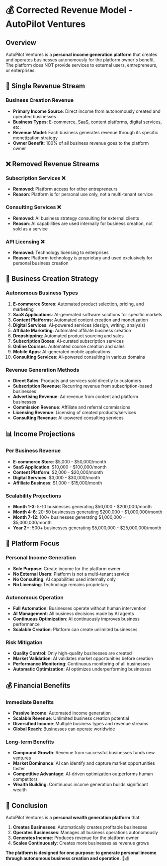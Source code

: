 # 💰 Corrected Revenue Model - AutoPilot Ventures

## **Overview**

AutoPilot Ventures is a **personal income generation platform** that creates and operates businesses autonomously for the platform owner's benefit. The platform does NOT provide services to external users, entrepreneurs, or enterprises.

## **🎯 Single Revenue Stream**

### **Business Creation Revenue**
- **Primary Income Source**: Direct income from autonomously created and operated businesses
- **Business Types**: E-commerce, SaaS, content platforms, digital services, etc.
- **Revenue Model**: Each business generates revenue through its specific monetization strategy
- **Owner Benefit**: 100% of all business revenue goes to the platform owner

## **❌ Removed Revenue Streams**

### **Subscription Services** ❌
- **Removed**: Platform access for other entrepreneurs
- **Reason**: Platform is for personal use only, not a multi-tenant service

### **Consulting Services** ❌
- **Removed**: AI business strategy consulting for external clients
- **Reason**: AI capabilities are used internally for business creation, not sold as a service

### **API Licensing** ❌
- **Removed**: Technology licensing to enterprises
- **Reason**: Platform technology is proprietary and used exclusively for personal business creation

## **🚀 Business Creation Strategy**

### **Autonomous Business Types**
1. **E-commerce Stores**: Automated product selection, pricing, and marketing
2. **SaaS Applications**: AI-generated software solutions for specific markets
3. **Content Platforms**: Automated content creation and monetization
4. **Digital Services**: AI-powered services (design, writing, analysis)
5. **Affiliate Marketing**: Automated affiliate business creation
6. **Dropshipping**: Automated product sourcing and sales
7. **Subscription Boxes**: AI-curated subscription services
8. **Online Courses**: Automated course creation and sales
9. **Mobile Apps**: AI-generated mobile applications
10. **Consulting Services**: AI-powered consulting in various domains

### **Revenue Generation Methods**
- **Direct Sales**: Products and services sold directly to customers
- **Subscription Revenue**: Recurring revenue from subscription-based businesses
- **Advertising Revenue**: Ad revenue from content and platform businesses
- **Commission Revenue**: Affiliate and referral commissions
- **Licensing Revenue**: Licensing of created products/services
- **Consulting Revenue**: AI-powered consulting services

## **📊 Income Projections**

### **Per Business Revenue**
- **E-commerce Store**: $5,000 - $50,000/month
- **SaaS Application**: $10,000 - $100,000/month
- **Content Platform**: $2,000 - $20,000/month
- **Digital Services**: $3,000 - $30,000/month
- **Affiliate Business**: $1,000 - $15,000/month

### **Scalability Projections**
- **Month 1-3**: 5-10 businesses generating $50,000 - $200,000/month
- **Month 4-6**: 20-50 businesses generating $200,000 - $1,000,000/month
- **Month 7-12**: 100+ businesses generating $1,000,000 - $5,000,000/month
- **Year 2+**: 500+ businesses generating $5,000,000 - $25,000,000/month

## **🎯 Platform Focus**

### **Personal Income Generation**
- **Sole Purpose**: Create income for the platform owner
- **No External Users**: Platform is not a multi-tenant service
- **No Consulting**: AI capabilities used internally only
- **No Licensing**: Technology remains proprietary

### **Autonomous Operation**
- **Full Automation**: Businesses operate without human intervention
- **AI Management**: All business decisions made by AI agents
- **Continuous Optimization**: AI continuously improves business performance
- **Scalable Creation**: Platform can create unlimited businesses

### **Risk Mitigation**
- **Quality Control**: Only high-quality businesses are created
- **Market Validation**: AI validates market opportunities before creation
- **Performance Monitoring**: Continuous monitoring of all businesses
- **Automatic Optimization**: AI optimizes underperforming businesses

## **💰 Financial Benefits**

### **Immediate Benefits**
- **Passive Income**: Automated income generation
- **Scalable Revenue**: Unlimited business creation potential
- **Diversified Income**: Multiple business types and revenue streams
- **Global Reach**: Businesses can operate worldwide

### **Long-term Benefits**
- **Compound Growth**: Revenue from successful businesses funds new ventures
- **Market Dominance**: AI can identify and capture market opportunities faster
- **Competitive Advantage**: AI-driven optimization outperforms human competitors
- **Wealth Building**: Continuous income generation builds significant wealth

## **🎯 Conclusion**

AutoPilot Ventures is a **personal wealth generation platform** that:

1. **Creates Businesses**: Automatically creates profitable businesses
2. **Operates Businesses**: Manages all business operations autonomously
3. **Generates Income**: Produces revenue for the platform owner
4. **Scales Continuously**: Creates more businesses as revenue grows

**The platform is designed for one purpose: to generate personal income through autonomous business creation and operation.** 🚀💰 